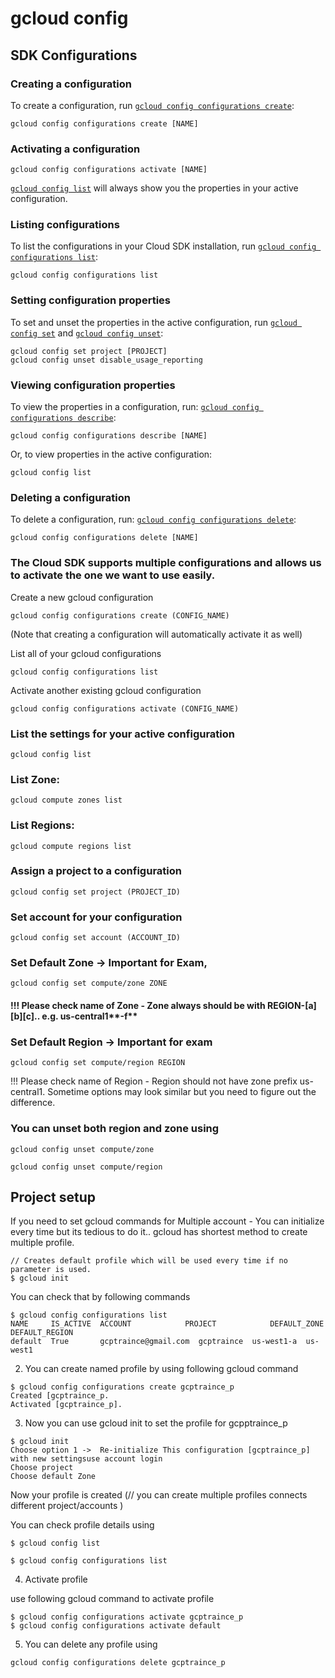 # gcloud config

## SDK Configurations

### Creating a configuration <a id="creating_a_configuration"></a>

To create a configuration, run [`gcloud config configurations create`](https://cloud.google.com/sdk/gcloud/reference/config/configurations/create):

```text
gcloud config configurations create [NAME]
```

### Activating a configuration <a id="activating_a_configuration"></a>

```text
gcloud config configurations activate [NAME]
```

[`gcloud config list`](https://cloud.google.com/sdk/gcloud/reference/config/list) will always show you the properties in your active configuration.

### Listing configurations <a id="listing_configurations"></a>

To list the configurations in your Cloud SDK installation, run [`gcloud config configurations list`](https://cloud.google.com/sdk/gcloud/reference/config/configurations/list):

```text
gcloud config configurations list
```

### Setting configuration properties <a id="setting_configuration_properties"></a>

To set and unset the properties in the active configuration, run [`gcloud config set`](https://cloud.google.com/sdk/gcloud/reference/config/set) and [`gcloud config unset`](https://cloud.google.com/sdk/gcloud/reference/config/unset):

```text
gcloud config set project [PROJECT]
gcloud config unset disable_usage_reporting
```

### Viewing configuration properties <a id="viewing_configuration_properties"></a>

To view the properties in a configuration, run: [`gcloud config configurations describe`](https://cloud.google.com/sdk/gcloud/reference/config/configurations/describe):

```text
gcloud config configurations describe [NAME]
```

Or, to view properties in the active configuration:

```text
gcloud config list
```

### Deleting a configuration <a id="deleting_a_configuration"></a>

To delete a configuration, run: [`gcloud config configurations delete`](https://cloud.google.com/sdk/gcloud/reference/config/configurations/delete):

```text
gcloud config configurations delete [NAME]
```

### The Cloud SDK supports multiple configurations and allows us to activate the one we want to use easily.

Create a new gcloud configuration

`gcloud config configurations create (CONFIG_NAME)`

\(Note that creating a configuration will automatically activate it as well\)

List all of your gcloud configurations

`gcloud config configurations list`

Activate another existing gcloud configuration

`gcloud config configurations activate (CONFIG_NAME)`

### List the settings for your active configuration

`gcloud config list`

### List Zone: 

```text
gcloud compute zones list
```

### List Regions:

```text
gcloud compute regions list
```

### Assign a project to a configuration

`gcloud config set project (PROJECT_ID)`

### Set account for your configuration

`gcloud config set account (ACCOUNT_ID)`

### Set Default Zone -&gt; **Important for Exam,**

```text
gcloud config set compute/zone ZONE
```

#### !!! Please check name of Zone - Zone always should be with REGION-\[a\]\[b\]\[c\].. e.g. us-central1**-f**

### Set Default Region -&gt; **Important for exam**

```text
gcloud config set compute/region REGION
```

!!! Please check name of Region - Region should not have zone prefix us-central1.  Sometime options may look similar but you need to figure out the difference.

### You can unset both region and zone using 

```text
gcloud config unset compute/zone
```

```text
gcloud config unset compute/region
```

## **Project setup**

If you need to set gcloud commands for Multiple account - You can initialize every time but its tedious to do it.. gcloud has shortest method to create multiple profile.

```text
// Creates default profile which will be used every time if no parameter is used. 
$ gcloud init 
```

You can check that by following commands

```text
$ gcloud config configurations list
NAME     IS_ACTIVE  ACCOUNT            PROJECT            DEFAULT_ZONE   DEFAULT_REGION
default  True       gcptraince@gmail.com  gcptraince  us-west1-a  us-west1
```

2. You can create named profile by using following gcloud command

```text
$ gcloud config configurations create gcptraince_p
Created [gcptraince_p.
Activated [gcptraince_p].
```

3. Now you can use gcloud init to set the profile for gcpptraince\_p

```text
$ gcloud init 
Choose option 1 ->  Re-initialize This configuration [gcptraince_p] with new settingsuse account login 
Choose project 
Choose default Zone 
```

Now your profile is created   \(// you can create multiple profiles connects different project/accounts \)

You can check profile details using

```text
$ gcloud config list
```

```text
$ gcloud config configurations list
```

4. Activate profile

use following gcloud command to activate profile

```text
$ gcloud config configurations activate gcptraince_p
$ gcloud config configurations activate default
```

5. You can delete any profile using

```text
gcloud config configurations delete gcptraince_p
```

